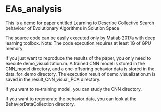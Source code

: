 # EAs_analysis
This is a demo for paper entitled Learning to Describe Collective Search behaviour of Evolutionary Algorithms in Solution Space

The source code can be easily executed only by Matlab 2017a with deep learning toolbox.
Note:  The code execution requires at least 1G of GPU memory

If you just want to reproduce the results of the paper, you only need to execute demo_visualization.m. A trained CNN model is stored in the CNN_model directory, and a one-offspring behavior data is stored in the data_for_demo directory. The execution result of demo_visualization.m is saved in the result_CNN_visual_PCA directory.

If you want to re-training model, you can study the CNN directory.

If you want to regenerate the behavior data, you can look at the BehaviorDataCollection directory.
